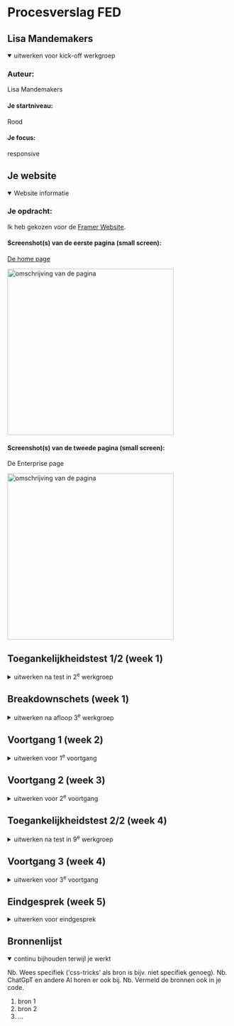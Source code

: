 # Procesverslag FED


## Lisa Mandemakers

<details open>
  <summary>uitwerken voor kick-off werkgroep</summary>

  ### Auteur:
Lisa Mandemakers

  #### Je startniveau:
Rood

  #### Je focus:
responsive
 
</details>


## Je website

<details open>
  <summary>Website informatie</summary>

  ### Je opdracht:
  Ik heb gekozen voor de [Framer Website](https://www.framer.com/?via=quy-vu-manh&dub_id=lDEqkcLfbW2z5nyH&gad_source=1).

  #### Screenshot(s) van de eerste pagina (small screen): 
 [De home page](https://www.framer.com/?via=quy-vu-manh&dub_id=lDEqkcLfbW2z5nyH&gad_source=1)
 
  <img src="/assets/read-me-img/Framer-Home-Phone.png"  width="375px" alt="omschrijving van de pagina">

  #### Screenshot(s) van de tweede pagina (small screen):
  De Enterprise page
  
  <img src="/assets/read-me-img/Framer-Enterprise-Phone.png"  width="375px" alt="omschrijving van de pagina">
 
</details>


## Toegankelijkheidstest 1/2 (week 1)

<details>
  <summary>uitwerken na test in 2<sup>e</sup> werkgroep</summary>

  ### Bevindingen

  #### Kansen voor verbetering Framer voor de screenreader:
* Hij ziet wel de links maar niet de images of logo’s 
* Je krijgt bij de text blokken met knoppen “learn more” alleen dat te horen, je weet dus helemaal niet waar dat naar verwijst
* Bij sommige links leest die de hele https request voor, dit kan best verwarrend zijn 
* Hij slaat een hele sectie over die met alleen teksten 
* Ze maken alleen maar gebruik van divs, classes, ID’s ipv gewone semantics zoals “main” “footer” “header”
* Sanne gaat letten op de structuur en de koppen en de alt teksten 

#### Wat wel goed is:
* Consistente opbouw met herbruikbare componenten: De site is duidelijk modulair opgebouwd, waardoor onderdelen visueel en technisch herkenbaar zijn. Dit helpt bij onderhoud en uitbreiding.

* Heldere hiërarchie van contentblokken: Hoewel er weinig semantische tags zijn, is de volgorde van de secties logisch en voorspelbaar. Dit geeft een zekere consistentie.

* Responsiviteit goed uitgewerkt: De site past zich netjes aan verschillende schermgroottes aan. Voor screenreaders is dit indirect gunstig, omdat content op mobiel niet ineens verdwijnt of verkeerd wordt ingeladen.
</details>


## Breakdownschets (week 1)

<details>
  <summary>uitwerken na afloop 3<sup>e</sup> werkgroep</summary>

  ### de hele pagina: 
  <img src="/assets/read-me-img/Framer-Home-Phone-1-breakdownschets.jpg" width="375px" alt="breakdown van de hele pagina">

  <!-- ### dynamisch deel (bijv menu): 
  <img src="readme-images/dummy-plaatje.jpg" width="375px" alt="breakdown van een dynamisch deel">

  ### wellicht nog een dynamisch deel (bijv filter): 
  <img src="readme-images/dummy-plaatje.jpg" width="375px" alt="breakdown van nog een dynamisch deel"> -->

</details>





## Voortgang 1 (week 2)

<details>
  <summary>uitwerken voor 1<sup>e</sup> voortgang</summary>

  ### Stand van zaken
Mijn Framer-website is sinds gisteren veranderd, wat een tegenvaller is, maar ik heb gelukkig nog wel screenshots die ik kan gebruiken. Hierdoor kan ik niet alles meer precies nachecken, maar ik wil alsnog bespreken hoe ik mijn code kan vereenvoudigen door minder te nesten en onnodige divs te vermijden, terwijl ik de HTML semantisch correct houd. Ook wil ik de aanpak van de slider op de homepage bekijken, mijn breakdownschets nagaan en controleren of ik divs en classes op de juiste manier heb gebruikt. Daarnaast wil ik de opzet van mijn CSS doornemen om te zorgen dat deze overzichtelijk en logisch is.

#### Werken met Grid
Deze week gingen we aan de slag met grid, wat ik zeker ook in mijn website ga toepassen, hier heb even een overzicht voor mezelf geschetst zodat ik weet wat voor grid layout ik moet maken:

  <img src="/assets/read-me-img/gridphone.png" width="375px" alt="Grid on homepage">
    <img src="/assets/read-me-img/grid-drawing.png" width="375px" alt="Grid drawing">

  

  


  ### Agenda voor meeting
  samen met je groepje opstellen

  | Robin Yildiz   | Kaa Leung Ho         | Kaj-Benjamin Sitanala    | Lisa Mandemakers       |
  | ---            | ---                  | ---          | ---              |
  | Breakdownschets nakijken  | Breakdownschets nakijken          | Breakdownschets nakijken    |  Ik wil minder gaan nesten en onnodige divs gbruiken, hoe pak ik dit aan   |
  | Html structuur controleren of het matcht met breakdownschets | Html structuur controleren of het matcht met breakdownschets | Html structuur controleren of het matcht met breakdownschets | Kijken of mijn Html semantisch correct is |  Hoe ga ik de slider op de homepage aanpakken?
  | Groenlicht krijgen voor css          | Groenlicht krijgen voor css               | Groenlicht krijgen voor css           | Breakdownschets nagaan          |
|| | een erg volle css | De divs / classes op sommige plekken, correct gebruikt of niet?| 
| | | | Css  opzet checken |


  ### Verslag van meeting
  hier na afloop snel de uitkomsten van de meeting vastleggen

  - punt 1
  - punt 2
  - nog een punt
  - ...

</details>





## Voortgang 2 (week 3)

<details>
  <summary>uitwerken voor 2<sup>e</sup> voortgang</summary>

  ### Stand van zaken
  hier dit ging goed & dit was lastig (neem ook screenshots op van delen van je website en code)

  


  ### Agenda voor meeting
  samen met je groepje opstellen

  | student 1      | student 2          | student 3    | student 4        |
  | ---            | ---                | ---          | ---              |
  | dit bespreken  | en dit             | en ik dit    | en dan ik dat    |
  | en dat ook nog | dit als er tijd is | nog een punt | dit wil ik zeker |
  | ...            | ...                | ...          | ...              |


  ### Verslag van meeting
  hier na afloop snel de uitkomsten van de meeting vastleggen

  - punt 1
  - punt 2
  - nog een punt
- ...

</details>





## Toegankelijkheidstest 2/2 (week 4)

<details>
  <summary>uitwerken na test in 9<sup>e</sup> werkgroep</summary>

  ### Bevindingen
  Lijst met je bevindingen die in de test naar voren kwamen (geef ook aan wat er verbeterd is):

</details>





## Voortgang 3 (week 4)

<details>
  <summary>uitwerken voor 3<sup>e</sup> voortgang</summary>

  ### Stand van zaken
  hier dit ging goed & dit was lastig (neem ook screenshots op van delen van je website en code)


  ### Agenda voor meeting
  samen met je groepje opstellen

  | student 1      | student 2          | student 3    | student 4        |
  | ---            | ---                | ---          | ---              |
  | dit bespreken  | en dit             | en ik dit    | en dan ik dat    |
  | en dat ook nog | dit als er tijd is | nog een punt | dit wil ik zeker |
  | ...            | ...                | ...          | ...              |


  ### Verslag van meeting
  hier na afloop snel de uitkomsten van de meeting vastleggen

  - punt 1
  - punt 2
  - nog een punt
  - ...

</details>





## Eindgesprek (week 5)

<details>
  <summary>uitwerken voor eindgesprek</summary>

  ### Je uitkomst - karakteristiek screenshots:
  <img src="readme-images/dummy-plaatje.jpg" width="375px" alt="uitomst opdracht 1">


  ### Dit ging goed/Heb ik geleerd: 
  Korte omschrijving met plaatjes

  <img src="readme-images/dummy-plaatje.jpg" width="375px" alt="top">


  ### Dit was lastig/Is niet gelukt:
  Korte omschrijving met plaatjes

  <img src="readme-images/dummy-plaatje.jpg" width="375px" alt="bummer">
</details>





## Bronnenlijst

<details open>
  <summary>continu bijhouden terwijl je werkt</summary>

  Nb. Wees specifiek ('css-tricks' als bron is bijv. niet specifiek genoeg). 
  Nb. ChatGpT en andere AI horen er ook bij.
  Nb. Vermeld de bronnen ook in je code.

  1. bron 1
  2. bron 2
  3. ...

</details>